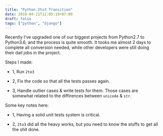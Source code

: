 ```yaml
---
title: "Python 2to3 Transition"
date: 2018-04-21T12:05:19+07:00
draft: false
tags: ["python", "django"]
---
```


Recently I've upgraded one of our biggest projects from Python2.7 to Python3.6,
and the process is quite smooth. It tooks me almost 2 days to complete all
conversion needed, while other developers were still doing their dail jobs in
the project.

Steps I made:

- 1, Run `2to3`

- 2, Fix the code so that all the tests passes again.

- 3, Handle outlier cases & write tests for them. Those cases are somewhat
  related to the diffirences between `unicode` & `str`.

Some key notes here:

- 1, Having a solid unit tests system is critical.

- 2, `2to3` did all the heavy works, but you need to know the stuffs to get all
   the shit done.
